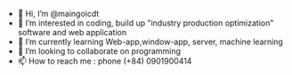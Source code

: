 - 👋 Hi, I’m @maingoicdt
- 👀 I’m interested in coding, build up "industry production optimization" software and web application
- 🌱 I’m currently learning Web-app,window-app, server, machine learning
- 💞️ I’m looking to collaborate on programming
- 📫 How to reach me : phone (+84) 0901900414

<!---
maingoicdt/maingoicdt is a ✨ special ✨ repository because its `README.md` (this file) appears on your GitHub profile.
You can click the Preview link to take a look at your changes.
--->
